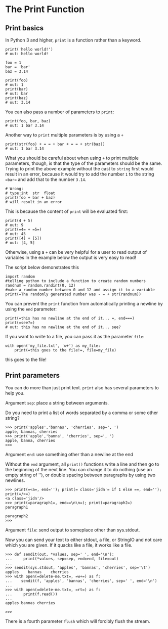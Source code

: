 # The Print Function




## Print basics


In Python 3 and higher, `print` is a function rather than a keyword.

```
print('hello world!')
# out: hello world!

foo = 1
bar = 'bar'
baz = 3.14

print(foo)    
# out: 1
print(bar)    
# out: bar
print(baz)
# out: 3.14

```

You can also pass a number of parameters to `print`:

```
print(foo, bar, baz)
# out: 1 bar 3.14

```

Another way to `print` multiple parameters is by using a `+`

```
print(str(foo) + = = + bar + = = + str(baz))
# out: 1 bar 3.14

```

What you should be careful about when using `+` to print multiple parameters, though, is that the type of the parameters should be the same. Trying to print the above example without the cast to `string` first would result in an error, because it would try to add the number `1` to the string `=bar=` and add that to the number `3.14`.

```
# Wrong:
# type:int  str  float
print(foo + bar + baz)
# will result in an error

```

This is because the content of `print` will be evaluated first:

```
print(4 + 5)
# out: 9
print(=4= + =5=)
# out: 45
print([4] + [5])
# out: [4, 5]

```

Otherwise, using a `+` can be very helpful for a user to read output of variables
In the example below the output is very easy to read!

The script below demonstrates this

```
import random 
#telling python to include a function to create random numbers
randnum = random.randint(0, 12) 
#make a random number between 0 and 12 and assign it to a variable
print(=The randomly generated number was - = + str(randnum))

```

You can prevent the `print` function from automatically printing a newline by using the `end` parameter:

```
print(=this has no newline at the end of it... =, end===)
print(=see?=)
# out: this has no newline at the end of it... see?

```

If you want to write to a file, you can pass it as the parameter `file`:

```
with open('my_file.txt', 'w+') as my_file:
    print(=this goes to the file!=, file=my_file)

```

> 
this goes to the file!




## Print parameters


You can do more than just print text. `print` also has several parameters to help you.

Argument `sep`: place a string between arguments.

Do you need to print a list of words separated by a comma or some other string?

```
>>> print('apples','bannas', 'cherries', sep=', ')
apple, bannas, cherries
>>> print('apple','banna', 'cherries', sep=', ')
apple, banna, cherries
>>>

```

Argument `end`: use something other than a newline at the end

Without the `end` argument, all `print()` functions write a line and then go to the beginning of the next line.  You can change it to do nothing (use an empty string of ''), or double spacing between paragraphs by using two newlines.

```
>>> print(=<a=, end=''); print(= class='jidn'= if 1 else ==, end=''); print(=/>=)
<a class='jidn'/>
>>> print(=paragraph1=, end==\n\n=); print(=paragraph2=)
paragraph1

paragraph2
>>>

```

Argument `file`: send output to someplace other than sys.stdout.

Now you can send your text to either stdout, a file, or StringIO and not care which you are given.  If it quacks like a file, it works like a file.

```
>>> def sendit(out, *values, sep=' ', end='\n'):
...     print(*values, sep=sep, end=end, file=out)
... 
>>> sendit(sys.stdout, 'apples', 'bannas', 'cherries', sep='\t')
apples    bannas    cherries
>>> with open(=delete-me.txt=, =w+=) as f:
...    sendit(f, 'apples', 'bannas', 'cherries', sep=' ', end='\n')
... 
>>> with open(=delete-me.txt=, =rt=) as f:
...     print(f.read())
... 
apples bannas cherries

>>>

```

There is a fourth parameter `flush` which will forcibly flush the stream.

